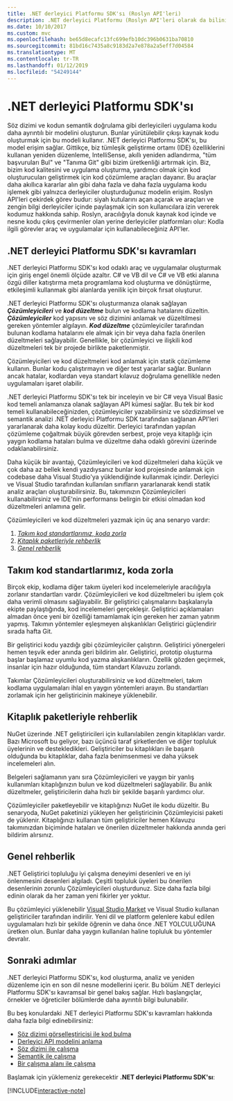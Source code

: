 ```yaml
---
title: .NET derleyici Platformu SDK'sı (Roslyn API'leri)
description: .NET derleyici Platformu (Roslyn API'leri olarak da bilinir) SDK .NET kod, hataların, anlamak ve bu hataları düzeltmek için kullanmayı öğrenin.
ms.date: 10/10/2017
ms.custom: mvc
ms.openlocfilehash: be65d8ecafc13fc699efb10dc396b0631ba70810
ms.sourcegitcommit: 81bd16c7435a8c9183d2a7e878a2a5eff7d04584
ms.translationtype: MT
ms.contentlocale: tr-TR
ms.lasthandoff: 01/12/2019
ms.locfileid: "54249144"
---
```

# <a name="the-net-compiler-platform-sdk"></a>.NET derleyici Platformu SDK'sı

Söz dizimi ve kodun semantik doğrulama gibi derleyicileri uygulama kodu daha ayrıntılı bir modelini oluşturun. Bunlar yürütülebilir çıkışı kaynak kodu oluşturmak için bu modeli kullanır. .NET derleyici Platformu SDK'sı, bu model erişim sağlar. Gittikçe, biz tümleşik geliştirme ortamı (IDE) özelliklerini kullanan yeniden düzenleme, IntelliSense, akıllı yeniden adlandırma, "tüm başvuruları Bul" ve "Tanıma Git" gibi bizim üretkenliği artırmak için. Biz, bizim kod kalitesini ve uygulama oluşturma, yardımcı olmak için kod oluşturucuları geliştirmek için kod çözümleme araçları dayanır. Bu araçlar daha akıllıca kararlar alın gibi daha fazla ve daha fazla uygulama kodu işlemek gibi yalnızca derleyiciler oluşturduğunuz modelin erişim. Roslyn API'leri çekirdek görev budur: siyah kutularını açan açarak ve araçları ve zengin bilgi derleyiciler içinde paylaşmak için son kullanıcılara izin vererek kodumuz hakkında sahip.
Roslyn, aracılığıyla donuk kaynak kod içinde ve nesne kodu çıkış çevirmenler olan yerine derleyiciler platformları olur: Kodla ilgili görevler araç ve uygulamalar için kullanabileceğiniz API'ler.

## <a name="net-compiler-platform-sdk-concepts"></a>.NET derleyici Platformu SDK'sı kavramları

.NET derleyici Platformu SDK'sı kod odaklı araç ve uygulamalar oluşturmak için giriş engel önemli ölçüde azaltır. C# ve VB dil ve C# ve VB etki alanına özgü diller katıştırma meta programlama kod oluşturma ve dönüştürme, etkileşimli kullanmak gibi alanlarda yenilik için birçok fırsat oluşturur.

.NET derleyici Platformu SDK'sı oluşturmanıza olanak sağlayan ***Çözümleyicileri*** ve ***kod düzeltme*** bulun ve kodlama hatalarını düzeltin. ***Çözümleyiciler*** kod yapısını ve söz dizimini anlamak ve düzeltilmesi gereken yöntemler algılayın. ***Kod düzeltme*** çözümleyiciler tarafından bulunan kodlama hatalarını ele almak için bir veya daha fazla önerilen düzeltmeleri sağlayabilir. Genellikle, bir çözümleyici ve ilişkili kod düzeltmeleri tek bir projede birlikte paketlenmiştir. 

Çözümleyicileri ve kod düzeltmeleri kod anlamak için statik çözümleme kullanın. Bunlar kodu çalıştırmayın ve diğer test yararlar sağlar. Bunların ancak hatalar, kodlardan veya standart kılavuz doğrulama genellikle neden uygulamaları işaret olabilir.

.NET derleyici Platformu SDK'sı tek bir inceleyin ve bir C# veya Visual Basic kod temeli anlamanıza olanak sağlayan API kümesi sağlar. Bu tek bir kod temeli kullanabileceğinizden, çözümleyiciler yazabilirsiniz ve sözdizimsel ve semantik analizi .NET derleyici Platformu SDK tarafından sağlanan API'leri yararlanarak daha kolay kodu düzeltir. Derleyici tarafından yapılan çözümleme çoğaltmak büyük görevden serbest, proje veya kitaplığı için yaygın kodlama hataları bulma ve düzeltme daha odaklı görevini üzerinde odaklanabilirsiniz.

Daha küçük bir avantajı, Çözümleyicileri ve kod düzeltmeleri daha küçük ve çok daha az bellek kendi yazdıysanız bunlar kod projesinde anlamak için codebase daha Visual Studio'ya yüklendiğinde kullanmak içindir. Derleyici ve Visual Studio tarafından kullanılan sınıfların yararlanarak kendi statik analiz araçları oluşturabilirsiniz. Bu, takımınızın Çözümleyicileri kullanabilirsiniz ve IDE'nin performansı belirgin bir etkisi olmadan kod düzeltmeleri anlamına gelir.

Çözümleyicileri ve kod düzeltmeleri yazmak için üç ana senaryo vardır:

1. [*Takım kod standartlarımız, koda zorla*](#enforce-team-coding-standards)
1. [*Kitaplık paketleriyle rehberlik*](#provide-guidance-with-library-packages)
1. [*Genel rehberlik*](#provide-general-guidance)

## <a name="enforce-team-coding-standards"></a>Takım kod standartlarımız, koda zorla

Birçok ekip, kodlama diğer takım üyeleri kod incelemeleriyle aracılığıyla zorlanır standartları vardır. Çözümleyicileri ve kod düzeltmeleri bu işlem çok daha verimli olmasını sağlayabilir. Bir geliştirici çalışmalarını başkalarıyla ekipte paylaştığında, kod incelemeleri gerçekleşir. Geliştirici açıklamaları almadan önce yeni bir özelliği tamamlamak için gereken her zaman yatırım yapmış. Takımın yöntemler eşleşmeyen alışkanlıkları Geliştirici güçlendirir sırada hafta Git.

Bir geliştirici kodu yazdığı gibi çözümleyiciler çalıştırın. Geliştirici yönergeleri hemen teşvik eder anında geri bildirim alır. Geliştirici, prototip oluşturma başlar başlamaz uyumlu kod yazma alışkanlıkların. Özellik gözden geçirmek, insanlar için hazır olduğunda, tüm standart Kılavuzu zorlandı.

Takımlar Çözümleyicileri oluşturabilirsiniz ve kod düzeltmeleri, takım kodlama uygulamaları ihlal en yaygın yöntemleri arayın. Bu standartları zorlamak için her geliştiricinin makineye yüklenebilir.

## <a name="provide-guidance-with-library-packages"></a>Kitaplık paketleriyle rehberlik

NuGet üzerinde .NET geliştiricileri için kullanılabilen zengin kitaplıkları vardır.
Bazı Microsoft bu geliyor, bazı üçüncü taraf şirketlerden ve diğer topluluk üyelerinin ve destekledikleri. Geliştiriciler bu kitaplıkları ile başarılı olduğunda bu kitaplıklar, daha fazla benimsenmesi ve daha yüksek incelemeleri alın.

Belgeleri sağlamanın yanı sıra Çözümleyicileri ve yaygın bir yanlış kullanımları kitaplığınızın bulun ve kod düzeltmeleri sağlayabilir. Bu anlık düzeltmeler, geliştiricilerin daha hızlı bir şekilde başarılı yardımcı olur. 

Çözümleyiciler paketleyebilir ve kitaplığınızı NuGet ile kodu düzeltir. Bu senaryoda, NuGet paketinizi yükleyen her geliştiricinin Çözümleyicisi paketi de yüklenir. Kitaplığınızı kullanan tüm geliştiriciler hemen Kılavuzu takımınızdan biçiminde hataları ve önerilen düzeltmeler hakkında anında geri bildirim alırsınız.

## <a name="provide-general-guidance"></a>Genel rehberlik

.NET Geliştirici topluluğu iyi çalışma deneyimi desenleri ve en iyi önlenmesini desenleri algıladı. Çeşitli topluluk üyeleri bu önerilen desenlerinin zorunlu Çözümleyicileri oluşturdunuz. Size daha fazla bilgi edinin olarak da her zaman yeni fikirler yer yoktur.

Bu çözümleyici yüklenebilir [Visual Studio Market](https://marketplace.visualstudio.com/vs) ve Visual Studio kullanan geliştiriciler tarafından indirilir. Yeni dil ve platform gelenlere kabul edilen uygulamaları hızlı bir şekilde öğrenin ve daha önce .NET YOLCULUĞUNA üretken olun. Bunlar daha yaygın kullanılan haline topluluk bu yöntemler devralır.

## <a name="next-steps"></a>Sonraki adımlar

.NET derleyici Platformu SDK'sı, kod oluşturma, analiz ve yeniden düzenleme için en son dil nesne modellerini içerir. Bu bölüm .NET derleyici Platformu SDK'sı kavramsal bir genel bakış sağlar. Hızlı başlangıçlar, örnekler ve öğreticiler bölümlerde daha ayrıntılı bilgi bulunabilir.

Bu beş konulardaki .NET derleyici Platformu SDK'sı kavramları hakkında daha fazla bilgi edinebilirsiniz:

 - [Söz dizimi görselleştiricisi ile kod bulma](syntax-visualizer.md)
 - [Derleyici API modelini anlama](compiler-api-model.md)
 - [Söz dizimi ile çalışma](work-with-syntax.md)
 - [Semantik ile çalışma](work-with-semantics.md)
 - [Bir çalışma alanı ile çalışma](work-with-workspace.md)
 
Başlamak için yüklemeniz gerekecektir **.NET derleyici Platformu SDK'sı**:

[!INCLUDE[interactive-note](~/includes/roslyn-installation.md)]

<!--

Turn this on as more of the conceptual content is in place:
- Try the [Quickstarts](quickstart/index.md) to create your first tutorial.
- Experiment with one of the [Tutorials](tutorials/index.md).
- Explore the [Samples](samples/index.md) to see some simple analyzers.
- Read the [Concepts](concepts/index.md) to understand the ideas behind analyzers and code fixes.

-->
